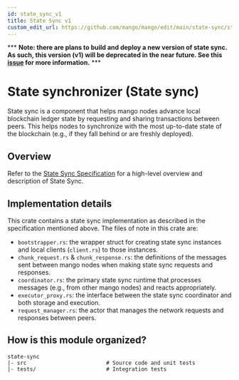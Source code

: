 ```yaml
---
id: state_sync_v1
title: State Sync v1
custom_edit_url: https://github.com/mango/mango/edit/main/state-sync/state-sync-v1/README.md
---
```


*** **Note: there are plans to build and deploy a new version of state sync. As
such, this version (v1) will be deprecated in the near future. See this
[issue](https://github.com/mango/mango/issues/8906) for more information.** ***

# State synchronizer (State sync)

State sync is a component that helps mango nodes advance local blockchain ledger
state by requesting and sharing transactions between peers. This helps nodes
to synchronize with the most up-to-date state of the blockchain (e.g., if they
fall behind or are freshly deployed).

## Overview

Refer to the [State Sync Specification](../../specifications/state_sync) for a
high-level overview and description of State Sync.

## Implementation details

This crate contains a state sync implementation as described in the
specification mentioned above. The files of note in this crate are:
- `bootstrapper.rs`: the wrapper struct for creating state sync instances and
local clients (`client.rs`) to those instances.
- `chunk_request.rs` & `chunk_response.rs`: the definitions of the messages sent
between mango nodes when making state sync requests and responses.
- `coordinator.rs`: the primary state sync runtime that processes messages (e.g.,
from other mango nodes) and reacts appropriately.
- `executor_proxy.rs`: the interface between the state sync coordinator and
both storage and execution.
- `request_manager.rs`: the actor that manages the network requests and responses
 between peers.

## How is this module organized?
```
state-sync
|- src                         # Source code and unit tests
|- tests/                      # Integration tests
```
